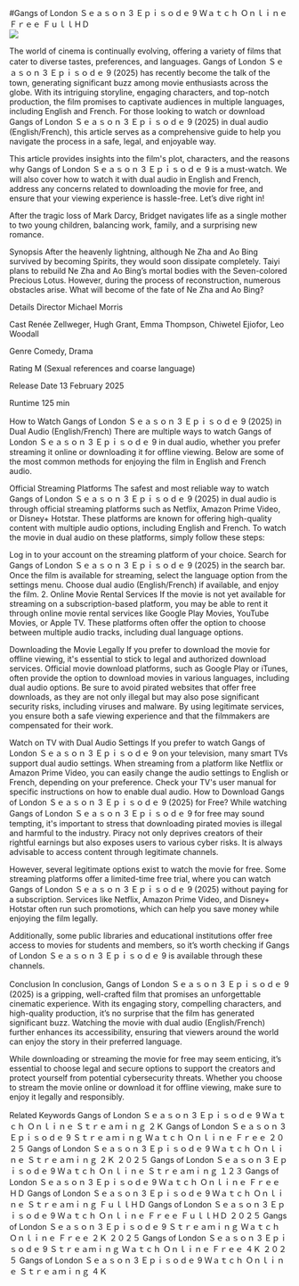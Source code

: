#Gangs of London Ｓｅａｓｏｎ 3 Ｅｐｉｓｏｄｅ 9 Ｗａｔｃｈ Ｏｎｌｉｎｅ Ｆｒｅｅ ＦｕｌｌＨＤ  
[![](https://i.imgur.com/qSNzIqt.png)](https://movie.rssnews.media/ZbhcAyH.php)  
  
The world of cinema is continually evolving, offering a variety of films that cater to diverse tastes, preferences, and languages. Gangs of London Ｓｅａｓｏｎ 3 Ｅｐｉｓｏｄｅ 9 (2025) has recently become the talk of the town, generating significant buzz among movie enthusiasts across the globe. With its intriguing storyline, engaging characters, and top-notch production, the film promises to captivate audiences in multiple languages, including English and French. For those looking to watch or download Gangs of London Ｓｅａｓｏｎ 3 Ｅｐｉｓｏｄｅ 9 (2025) in dual audio (English/French), this article serves as a comprehensive guide to help you navigate the process in a safe, legal, and enjoyable way.

This article provides insights into the film's plot, characters, and the reasons why Gangs of London Ｓｅａｓｏｎ 3 Ｅｐｉｓｏｄｅ 9 is a must-watch. We will also cover how to watch it with dual audio in English and French, address any concerns related to downloading the movie for free, and ensure that your viewing experience is hassle-free. Let’s dive right in!

After the tragic loss of Mark Darcy, Bridget navigates life as a single mother to two young children, balancing work, family, and a surprising new romance.

Synopsis
After the heavenly lightning, although Ne Zha and Ao Bing survived by becoming Spirits, they would soon dissipate completely. Taiyi plans to rebuild Ne Zha and Ao Bing’s mortal bodies with the Seven-colored Precious Lotus. However, during the process of reconstruction, numerous obstacles arise. What will become of the fate of Ne Zha and Ao Bing?

Details
Director Michael Morris

Cast Renée Zellweger, Hugh Grant, Emma Thompson, Chiwetel Ejiofor, Leo Woodall

Genre Comedy, Drama

Rating M (Sexual references and coarse language)

Release Date 13 February 2025

Runtime 125 min

How to Watch Gangs of London Ｓｅａｓｏｎ 3 Ｅｐｉｓｏｄｅ 9 (2025) in Dual Audio (English/French)
There are multiple ways to watch Gangs of London Ｓｅａｓｏｎ 3 Ｅｐｉｓｏｄｅ 9 in dual audio, whether you prefer streaming it online or downloading it for offline viewing. Below are some of the most common methods for enjoying the film in English and French audio.

Official Streaming Platforms The safest and most reliable way to watch Gangs of London Ｓｅａｓｏｎ 3 Ｅｐｉｓｏｄｅ 9 (2025) in dual audio is through official streaming platforms such as Netflix, Amazon Prime Video, or Disney+ Hotstar. These platforms are known for offering high-quality content with multiple audio options, including English and French.
To watch the movie in dual audio on these platforms, simply follow these steps:

Log in to your account on the streaming platform of your choice. Search for Gangs of London Ｓｅａｓｏｎ 3 Ｅｐｉｓｏｄｅ 9 (2025) in the search bar. Once the film is available for streaming, select the language option from the settings menu. Choose dual audio (English/French) if available, and enjoy the film. 2. Online Movie Rental Services If the movie is not yet available for streaming on a subscription-based platform, you may be able to rent it through online movie rental services like Google Play Movies, YouTube Movies, or Apple TV. These platforms often offer the option to choose between multiple audio tracks, including dual language options.

Downloading the Movie Legally If you prefer to download the movie for offline viewing, it's essential to stick to legal and authorized download services. Official movie download platforms, such as Google Play or iTunes, often provide the option to download movies in various languages, including dual audio options.
Be sure to avoid pirated websites that offer free downloads, as they are not only illegal but may also pose significant security risks, including viruses and malware. By using legitimate services, you ensure both a safe viewing experience and that the filmmakers are compensated for their work.

Watch on TV with Dual Audio Settings If you prefer to watch Gangs of London Ｓｅａｓｏｎ 3 Ｅｐｉｓｏｄｅ 9 on your television, many smart TVs support dual audio settings. When streaming from a platform like Netflix or Amazon Prime Video, you can easily change the audio settings to English or French, depending on your preference. Check your TV's user manual for specific instructions on how to enable dual audio.
How to Download Gangs of London Ｓｅａｓｏｎ 3 Ｅｐｉｓｏｄｅ 9 (2025) for Free?
While watching Gangs of London Ｓｅａｓｏｎ 3 Ｅｐｉｓｏｄｅ 9 for free may sound tempting, it's important to stress that downloading pirated movies is illegal and harmful to the industry. Piracy not only deprives creators of their rightful earnings but also exposes users to various cyber risks. It is always advisable to access content through legitimate channels.

However, several legitimate options exist to watch the movie for free. Some streaming platforms offer a limited-time free trial, where you can watch Gangs of London Ｓｅａｓｏｎ 3 Ｅｐｉｓｏｄｅ 9 (2025) without paying for a subscription. Services like Netflix, Amazon Prime Video, and Disney+ Hotstar often run such promotions, which can help you save money while enjoying the film legally.

Additionally, some public libraries and educational institutions offer free access to movies for students and members, so it’s worth checking if Gangs of London Ｓｅａｓｏｎ 3 Ｅｐｉｓｏｄｅ 9 is available through these channels.

Conclusion
In conclusion, Gangs of London Ｓｅａｓｏｎ 3 Ｅｐｉｓｏｄｅ 9 (2025) is a gripping, well-crafted film that promises an unforgettable cinematic experience. With its engaging story, compelling characters, and high-quality production, it’s no surprise that the film has generated significant buzz. Watching the movie with dual audio (English/French) further enhances its accessibility, ensuring that viewers around the world can enjoy the story in their preferred language.

While downloading or streaming the movie for free may seem enticing, it’s essential to choose legal and secure options to support the creators and protect yourself from potential cybersecurity threats. Whether you choose to stream the movie online or download it for offline viewing, make sure to enjoy it legally and responsibly.

Related Keywords
Gangs of London Ｓｅａｓｏｎ 3 Ｅｐｉｓｏｄｅ 9 Ｗａｔｃｈ Ｏｎｌｉｎｅ Ｓｔｒｅａｍｉｎｇ ２Ｋ
Gangs of London Ｓｅａｓｏｎ 3 Ｅｐｉｓｏｄｅ 9 Ｓｔｒｅａｍｉｎｇ Ｗａｔｃｈ Ｏｎｌｉｎｅ Ｆｒｅｅ ２０２５
Gangs of London Ｓｅａｓｏｎ 3 Ｅｐｉｓｏｄｅ 9 Ｗａｔｃｈ Ｏｎｌｉｎｅ Ｓｔｒｅａｍｉｎｇ ２Ｋ ２０２５
Gangs of London Ｓｅａｓｏｎ 3 Ｅｐｉｓｏｄｅ 9 Ｗａｔｃｈ Ｏｎｌｉｎｅ Ｓｔｒｅａｍｉｎｇ １２３
Gangs of London Ｓｅａｓｏｎ 3 Ｅｐｉｓｏｄｅ 9 Ｗａｔｃｈ Ｏｎｌｉｎｅ Ｆｒｅｅ ＨＤ
Gangs of London Ｓｅａｓｏｎ 3 Ｅｐｉｓｏｄｅ 9 Ｗａｔｃｈ Ｏｎｌｉｎｅ Ｓｔｒｅａｍｉｎｇ ＦｕｌｌＨＤ
Gangs of London Ｓｅａｓｏｎ 3 Ｅｐｉｓｏｄｅ 9 Ｗａｔｃｈ Ｏｎｌｉｎｅ Ｆｒｅｅ ＦｕｌｌＨＤ ２０２５
Gangs of London Ｓｅａｓｏｎ 3 Ｅｐｉｓｏｄｅ 9 Ｓｔｒｅａｍｉｎｇ Ｗａｔｃｈ Ｏｎｌｉｎｅ Ｆｒｅｅ ２Ｋ ２０２５
Gangs of London Ｓｅａｓｏｎ 3 Ｅｐｉｓｏｄｅ 9 Ｓｔｒｅａｍｉｎｇ Ｗａｔｃｈ Ｏｎｌｉｎｅ Ｆｒｅｅ ４Ｋ ２０２５
Gangs of London Ｓｅａｓｏｎ 3 Ｅｐｉｓｏｄｅ 9 Ｗａｔｃｈ Ｏｎｌｉｎｅ Ｓｔｒｅａｍｉｎｇ ４Ｋ
